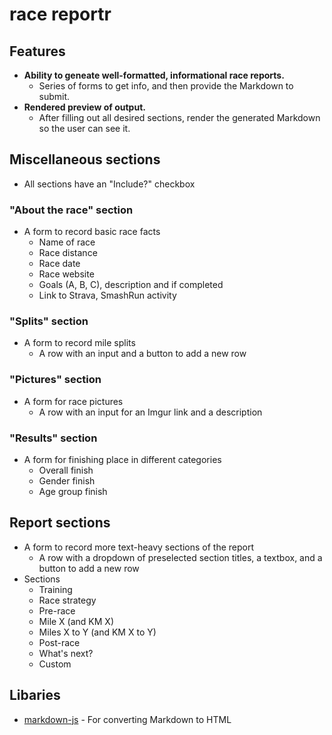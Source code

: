 # race reportr

## Features
* **Ability to geneate well-formatted, informational race reports.**
  * Series of forms to get info, and then provide the Markdown to submit.
* **Rendered preview of output.**
  * After filling out all desired sections, render the generated Markdown so the user can see it.

## Miscellaneous sections
* All sections have an "Include?" checkbox 

### "About the race" section
* A form to record basic race facts
  * Name of race
  * Race distance
  * Race date
  * Race website
  * Goals (A, B, C), description and if completed
  * Link to Strava, SmashRun activity
  
### "Splits" section
* A form to record mile splits
  * A row with an input and a button to add a new row
  
### "Pictures" section
* A form for race pictures
  * A row with an input for an Imgur link and a description
  
### "Results" section
* A form for finishing place in different categories
  * Overall finish
  * Gender finish
  * Age group finish
  
## Report sections
* A form to record more text-heavy sections of the report
  * A row with a dropdown of preselected section titles, a textbox, and a button to add a new row
* Sections
  * Training
  * Race strategy
  * Pre-race
  * Mile X (and KM X)
  * Miles X to Y (and KM X to Y)
  * Post-race
  * What's next?
  * Custom
  
## Libaries
* [markdown-js](https://github.com/evilstreak/markdown-js) - For converting Markdown to HTML